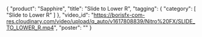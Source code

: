 {
   "product": "Sapphire",
   "title": "Slide to Lower R",
   "tagging": {
   "category": [
      "Slide to Lower R"
    ]
   },
   "video_id": "https://borisfx-com-res.cloudinary.com/video/upload/q_auto/v1617808839/Nitro%20FX/SLIDE_TO_LOWER_R.mp4",
   "poster": ""
}
